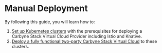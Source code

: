 # Manual Deployment

By following this guide, you will learn how to:

1. [Set up Kubernetes clusters](platform-setup.md) with the prerequisites
   for deploying a Carbyne Stack Virtual Cloud Provider including Istio
   and Knative.
2. [Deploy a fully functional two-party Carbyne Stack Virtual Cloud](stack.md)
   to these clusters.

